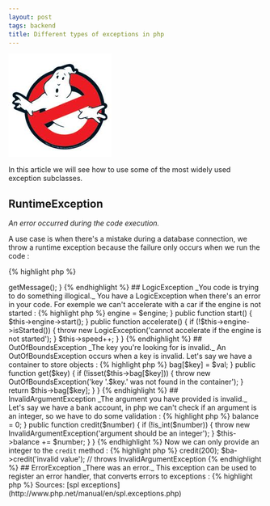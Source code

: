 ```yaml
---
layout: post
tags: backend
title: Different types of exceptions in php
---
```


![differente types of php exceptions](/images/2011-php-exception-usage/ghost_buster.jpeg)

In this article we will see how to use some of the most widely used exception subclasses.

## RuntimeException

_An error occurred during the code execution._

A use case is when there's a mistake during a database connection, we throw a runtime exception because the failure only occurs when we run the code :

{% highlight php %}
<?php

try {
    $db = new Database($dsn, $user, $password);
} catch (RuntimeException $e) {
    echo 'Error during connection : ' . $e->getMessage();
}
{% endhighlight %}

## LogicException

_You code is trying to do something illogical._

You have a LogicException when there's an error in your code. For exemple we can't accelerate with a car if the engine is not started :

{% highlight php %}
<?php

class Car
{
    protected $speed;
    protected $engine;

    public function __construct(Engine $engine)
    {
        $this->engine = $engine;
    }

    public function start()
    {
        $this->engine->start();
    }

    public function accelerate()
    {
        if (!$this->engine->isStarted()) {
            throw new LogicException('cannot accelerate if the engine is not started');
        }

        $this->speed++;
    }
}
{% endhighlight %}

## OutOfBoundsException

_The key you're looking for is invalid._

An OutOfBoundsException occurs when a key is invalid. Let's say we have a container to store objects :

{% highlight php %}
<?php

class Container
{
    protected $bag = array();

    public function set($key, $val)
    {
        $this->bag[$key] = $val;
    }

    public function get($key)
    {
        if (!isset($this->bag[$key])) {
            throw new OutOfBoundsException('key '.$key.' was not found in the container');
        }

        return $this->bag[$key];
    }
}
{% endhighlight %}

## InvalidArgumentException

_The argument you have provided is invalid._

Let's say we have a bank account, in php we can't check if an argument is an integer, so we have to do some validation :

{% highlight php %}
<?php

class BankAccount
{
    protected $balance;

    public function __construct()
    {
        $this->balance = 0;
    }

    public function credit($number)
    {
        if (!is_int($number)) {
            throw new InvalidArgumentException('argument should be an integer');
        }

        $this->balance += $number;
    }
}
{% endhighlight %}

Now we can only provide an integer to the <code>credit</code> method :

{% highlight php %}
<?php

$ba = new BankAccount();
$ba->credit(200);
$ba->credit('invalid value'); // throws InvalidArgumentException
{% endhighlight %}

## ErrorException

_There was an error._

This exception can be used to register an error handler, that converts errors to exceptions :

{% highlight php %}
<?php

function exception_error_handler($errno, $errstr, $errfile, $errline ) {
    throw new ErrorException($errstr, 0, $errno, $errfile, $errline);
}

// register the error handler
set_error_handler(exception_error_handler);
{% endhighlight %}

## BadMethodCallException

_The method you're trying to call is invalid._

In Doctrine there a repository to fetch objects from your database, you can call methods like `findOneBySlug('php-exceptions')`. Doctrine makes a good usage of this method in the `EntityRepository` :

{% highlight php %}
<?php

class EntityRepository
{
    /* ... */

    public function __call($method, $arguments)
    {
        if (substr($method, 0, 6) == 'findBy') {
            $by = substr($method, 6, strlen($method));
            $method = 'findBy';
        } else if (substr($method, 0, 9) == 'findOneBy') {
            $by = substr($method, 9, strlen($method));
            $method = 'findOneBy';
        } else {
            throw new BadMethodCallException('Undefined method '.$method);
        }
    }

    /* ... */
}
{% endhighlight %}

<hr/>

Sources: [spl exceptions](http://www.php.net/manual/en/spl.exceptions.php)

